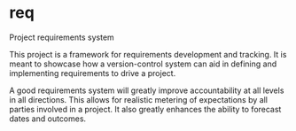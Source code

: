# req
Project requirements system

This project is a framework for requirements development and tracking.
It is meant to showcase how a version-control system can aid in defining and implementing requirements to drive a project.

A good requirements system will greatly improve accountability at all levels in all directions.
This allows for realistic metering of expectations by all parties involved in a project.
It also greatly enhances the ability to forecast dates and outcomes.
